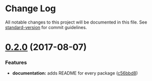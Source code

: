 # Change Log

All notable changes to this project will be documented in this file.
See [standard-version](https://github.com/conventional-changelog/standard-version) for commit guidelines.

<a name="0.2.0"></a>
# [0.2.0](https://github.com/wemake-services/remark-lint-are-links-valid/compare/remark-lint-are-links-valid-alive@0.1.1...remark-lint-are-links-valid-alive@0.2.0) (2017-08-07)


### Features

* **documentation:** adds README for every package ([c56bbd8](https://github.com/wemake-services/remark-lint-are-links-valid/commit/c56bbd8))

